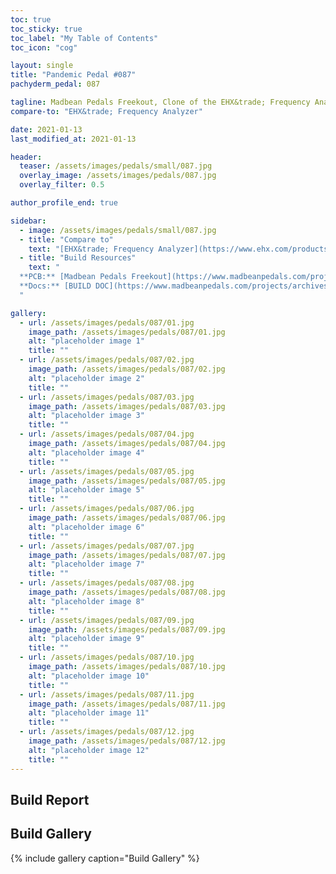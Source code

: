 ```yaml
---
toc: true
toc_sticky: true
toc_label: "My Table of Contents"
toc_icon: "cog"

layout: single
title: "Pandemic Pedal #087"
pachyderm_pedal: 087

tagline: Madbean Pedals Freekout, Clone of the EHX&trade; Frequency Analyzer
compare-to: "EHX&trade; Frequency Analyzer"

date: 2021-01-13
last_modified_at: 2021-01-13

header:
  teaser: /assets/images/pedals/small/087.jpg
  overlay_image: /assets/images/pedals/087.jpg
  overlay_filter: 0.5

author_profile_end: true

sidebar:
  - image: /assets/images/pedals/small/087.jpg
  - title: "Compare to"
    text: "[EHX&trade; Frequency Analyzer](https://www.ehx.com/products/frequency-analyzer/)"
  - title: "Build Resources"
    text: "
  **PCB:** [Madbean Pedals Freekout](https://www.madbeanpedals.com/projects/index.html)<br>
  **Docs:** [BUILD DOC](https://www.madbeanpedals.com/projects/archives/FilterMod/Freekout.zip)
  "

gallery:
  - url: /assets/images/pedals/087/01.jpg
    image_path: /assets/images/pedals/087/01.jpg
    alt: "placeholder image 1"
    title: ""
  - url: /assets/images/pedals/087/02.jpg
    image_path: /assets/images/pedals/087/02.jpg
    alt: "placeholder image 2"
    title: ""
  - url: /assets/images/pedals/087/03.jpg
    image_path: /assets/images/pedals/087/03.jpg
    alt: "placeholder image 3"
    title: ""
  - url: /assets/images/pedals/087/04.jpg
    image_path: /assets/images/pedals/087/04.jpg
    alt: "placeholder image 4"
    title: ""
  - url: /assets/images/pedals/087/05.jpg
    image_path: /assets/images/pedals/087/05.jpg
    alt: "placeholder image 5"
    title: ""
  - url: /assets/images/pedals/087/06.jpg
    image_path: /assets/images/pedals/087/06.jpg
    alt: "placeholder image 6"
    title: ""
  - url: /assets/images/pedals/087/07.jpg
    image_path: /assets/images/pedals/087/07.jpg
    alt: "placeholder image 7"
    title: ""
  - url: /assets/images/pedals/087/08.jpg
    image_path: /assets/images/pedals/087/08.jpg
    alt: "placeholder image 8"
    title: ""
  - url: /assets/images/pedals/087/09.jpg
    image_path: /assets/images/pedals/087/09.jpg
    alt: "placeholder image 9"
    title: ""
  - url: /assets/images/pedals/087/10.jpg
    image_path: /assets/images/pedals/087/10.jpg
    alt: "placeholder image 10"
    title: ""
  - url: /assets/images/pedals/087/11.jpg
    image_path: /assets/images/pedals/087/11.jpg
    alt: "placeholder image 11"
    title: ""
  - url: /assets/images/pedals/087/12.jpg
    image_path: /assets/images/pedals/087/12.jpg
    alt: "placeholder image 12"
    title: ""
---
```


## Build Report

## Build Gallery

{% include gallery caption="Build Gallery" %}